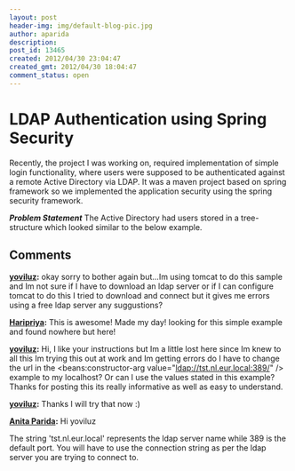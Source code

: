 ```yaml
---
layout: post
header-img: img/default-blog-pic.jpg
author: aparida
description: 
post_id: 13465
created: 2012/04/30 23:04:47
created_gmt: 2012/04/30 18:04:47
comment_status: open
---
```


# LDAP Authentication using Spring Security

Recently, the project I was working on, required implementation of simple login functionality, where users were supposed to be authenticated against a remote Active Directory via LDAP. It was a maven project based on spring framework so we implemented the application security using the spring security framework.

**_Problem Statement_** The Active Directory had users stored in a tree-structure which looked similar to the below example.

## Comments

**[yoviluz](#9377 "2013-05-08 00:56:03"):** okay sorry to bother again but...Im using tomcat to do this sample and Im not sure if I have to download an ldap server or if I can configure tomcat to do this I tried to download and connect but it gives me errors using a free ldap server any suggustions?

**[Haripriya](#8955 "2012-06-04 23:59:00"):** This is awesome! Made my day! looking for this simple example and found nowhere but here!

**[yoviluz](#9368 "2013-05-03 20:15:03"):** Hi, I like your instructions but Im a little lost here since Im knew to all this Im trying this out at work and Im getting errors do I have to change the url in the <beans:constructor-arg value="[ldap://tst.nl.eur.local:389/][1]" /> example to my localhost? Or can I use the values stated in this example? Thanks for posting this its really informative as well as easy to understand. 

   [1]: 389/

**[yoviluz](#9375 "2013-05-07 21:09:30"):** Thanks I will try that now :)

**[Anita Parida](#9371 "2013-05-06 15:38:25"):** Hi yoviluz 

The string 'tst.nl.eur.local' represents the ldap server name while 389 is the default port. You will have to use the connection string as per the ldap server you are trying to connect to.

